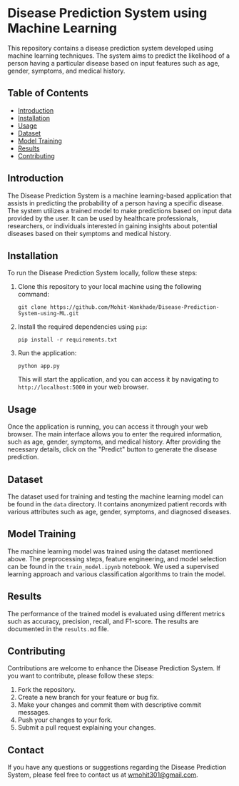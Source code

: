 # Disease Prediction System using Machine Learning

This repository contains a disease prediction system developed using machine learning techniques. The system aims to predict the likelihood of a person having a particular disease based on input features such as age, gender, symptoms, and medical history.

## Table of Contents

- [Introduction](#introduction)
- [Installation](#installation)
- [Usage](#usage)
- [Dataset](#dataset)
- [Model Training](#model-training)
- [Results](#results)
- [Contributing](#contributing)
  

## Introduction

The Disease Prediction System is a machine learning-based application that assists in predicting the probability of a person having a specific disease. The system utilizes a trained model to make predictions based on input data provided by the user. It can be used by healthcare professionals, researchers, or individuals interested in gaining insights about potential diseases based on their symptoms and medical history.

## Installation

To run the Disease Prediction System locally, follow these steps:

1. Clone this repository to your local machine using the following command:
   ```
   git clone https://github.com/Mohit-Wankhade/Disease-Prediction-System-using-ML.git
   ```
2. Install the required dependencies using `pip`:
   ```
   pip install -r requirements.txt
   ```
3. Run the application:
   ```
   python app.py
   ```
   This will start the application, and you can access it by navigating to `http://localhost:5000` in your web browser.

## Usage

Once the application is running, you can access it through your web browser. The main interface allows you to enter the required information, such as age, gender, symptoms, and medical history. After providing the necessary details, click on the "Predict" button to generate the disease prediction.

## Dataset

The dataset used for training and testing the machine learning model can be found in the `data` directory. It contains anonymized patient records with various attributes such as age, gender, symptoms, and diagnosed diseases.

## Model Training

The machine learning model was trained using the dataset mentioned above. The preprocessing steps, feature engineering, and model selection can be found in the `train_model.ipynb` notebook. We used a supervised learning approach and various classification algorithms to train the model.

## Results

The performance of the trained model is evaluated using different metrics such as accuracy, precision, recall, and F1-score. The results are documented in the `results.md` file.

## Contributing

Contributions are welcome to enhance the Disease Prediction System. If you want to contribute, please follow these steps:

1. Fork the repository.
2. Create a new branch for your feature or bug fix.
3. Make your changes and commit them with descriptive commit messages.
4. Push your changes to your fork.
5. Submit a pull request explaining your changes.

## Contact

If you have any questions or suggestions regarding the Disease Prediction System, please feel free to contact us at wmohit301@gmail.com.
